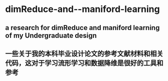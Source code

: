 # dimReduce-and--maniford-learning
a research for dimReduce and maniford learning of my Undergraduate design
---
一些关于我的本科毕业设计论文的参考文献材料和相关代码，这对于学习流形学习和数据降维是很好的工具和参考
---

